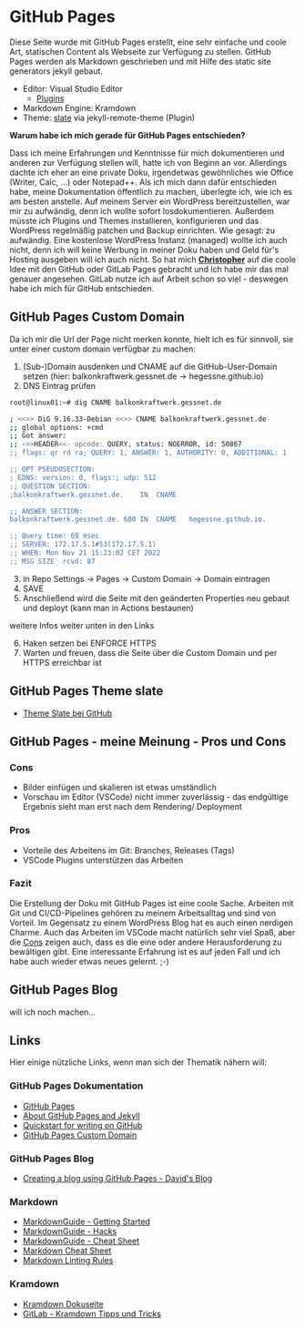 # GitHub Pages

Diese Seite wurde mit GitHub Pages erstellt, eine sehr einfache und coole Art, statischen Content als Webseite zur Verfügung zu stellen.
GitHub Pages werden als Markdown geschrieben und mit Hilfe des static site generators jekyll gebaut.

* Editor: Visual Studio Editor
  * [Plugins](vs-code-plugins.md)
* Markdown Engine: Kramdown
* Theme: [slate](#github-pages-theme-slate) via jekyll-remote-theme (Plugin)

**Warum habe ich mich gerade für GitHub Pages entschieden?**

Dass ich meine Erfahrungen und Kenntnisse für mich dokumentieren und anderen zur Verfügung stellen will, hatte ich von Beginn an vor. Allerdings dachte ich eher an eine private Doku, irgendetwas gewöhnliches wie Office (Writer, Calc, ...) oder Notepad++.
Als ich mich dann dafür entschieden habe, meine Dokumentation öffentlich zu machen, überlegte ich, wie ich es am besten anstelle. Auf meinem Server ein WordPress bereitzustellen, war mir zu aufwändig, denn ich wollte sofort losdokumentieren. Außerdem müsste ich Plugins und Themes installieren, konfigurieren und das WordPress regelmäßig patchen und Backup einrichten. Wie gesagt: zu aufwändig. Eine kostenlose WordPress Instanz (managed) wollte ich auch nicht, denn ich will keine Werbung in meiner Doku haben und Geld für's Hosting ausgeben will ich auch nicht. So hat mich **[Christopher](https://github.com/beechesII)** auf die coole Idee mit den GitHub oder GitLab Pages gebracht und ich habe mir das mal genauer angesehen. GitLab nutze ich auf Arbeit schon so viel - deswegen habe ich mich für GitHub entschieden.

## GitHub Pages Custom Domain

Da ich mir die Url der Page nicht merken konnte, hielt ich es für sinnvoll, sie unter einer custom domain verfügbar zu machen:

1. (Sub-)Domain ausdenken und CNAME auf die GitHub-User-Domain setzen (hier: balkonkraftwerk.gessnet.de -> hegessne.github.io)
2. DNS Eintrag prüfen

```bash
root@linux01:~# dig CNAME balkonkraftwerk.gessnet.de

; <<>> DiG 9.16.33-Debian <<>> CNAME balkonkraftwerk.gessnet.de
;; global options: +cmd
;; Got answer:
;; ->>HEADER<<- opcode: QUERY, status: NOERROR, id: 50867
;; flags: qr rd ra; QUERY: 1, ANSWER: 1, AUTHORITY: 0, ADDITIONAL: 1

;; OPT PSEUDOSECTION:
; EDNS: version: 0, flags:; udp: 512
;; QUESTION SECTION:
;balkonkraftwerk.gessnet.de.	IN	CNAME

;; ANSWER SECTION:
balkonkraftwerk.gessnet.de. 600	IN	CNAME	hegessne.github.io.

;; Query time: 69 msec
;; SERVER: 172.17.5.1#53(172.17.5.1)
;; WHEN: Mon Nov 21 15:23:02 CET 2022
;; MSG SIZE  rcvd: 87
```

3. in Repo Settings -> Pages -> Custom Domain -> Domain eintragen
4. SAVE
5. Anschließend wird die Seite mit den geänderten Properties neu gebaut und deployt (kann man in Actions bestaunen)

weitere Infos weiter unten in den Links

6. Haken setzen bei ENFORCE HTTPS
7. Warten und freuen, dass die Seite über die Custom Domain und per HTTPS erreichbar ist

## GitHub Pages Theme slate

* [Theme Slate bei GitHub](https://github.com/pages-themes/slate)

## GitHub Pages - meine Meinung - Pros und Cons

### Cons

* Bilder einfügen und skalieren ist etwas umständlich
* Vorschau im Editor (VSCode) nicht immer zuverlässig - das endgültige Ergebnis sieht man erst nach dem Rendering/ Deployment

### Pros

* Vorteile des Arbeitens im Git: Branches, Releases (Tags)
* VSCode Plugins unterstützen das Arbeiten

### Fazit

Die Erstellung der Doku mit GitHub Pages ist eine coole Sache. Arbeiten mit Git und CI/CD-Pipelines gehören zu meinem Arbeitsalltag und sind von Vorteil. Im Gegensatz zu einem WordPress Blog hat es auch einen nerdigen Charme. Auch das Arbeiten im VSCode macht natürlich sehr viel Spaß, aber die [Cons](#cons) zeigen auch, dass es die eine oder andere Herausforderung zu bewältigen gibt. Eine interessante Erfahrung ist es auf jeden Fall und ich habe auch wieder etwas neues gelernt. ;-)

## GitHub Pages Blog

will ich noch machen...

## Links

Hier einige nützliche Links, wenn man sich der Thematik nähern will:

### GitHub Pages Dokumentation

* [GitHub Pages](https://docs.github.com/en/pages)
* [About GitHub Pages and Jekyll](https://docs.github.com/en/pages/setting-up-a-github-pages-site-with-jekyll/about-github-pages-and-jekyll)
* [Quickstart for writing on GitHub](https://docs.github.com/en/get-started/writing-on-github/getting-started-with-writing-and-formatting-on-github/quickstart-for-writing-on-github)
* [GitHub Pages Custom Domain](https://docs.github.com/en/pages/configuring-a-custom-domain-for-your-github-pages-site/managing-a-custom-domain-for-your-github-pages-site)

### GitHub Pages Blog

* [Creating a blog using GitHub Pages - David's Blog](https://dfederm.com/creating-a-blog-using-github-pages/)

### Markdown

* [MarkdownGuide - Getting Started](https://www.markdownguide.org/getting-started/)
* [MarkdownGuide - Hacks](https://www.markdownguide.org/hacks/)
* [MarkdownGuide - Cheat Sheet](https://www.markdownguide.org/cheat-sheet)
* [Markdown Cheat Sheet](https://www.freecodecamp.org/news/markdown-cheat-sheet/)
* [Markdown Linting Rules](https://github.com/DavidAnson/markdownlint/blob/main/doc/Rules.md)

### Kramdown

* [Kramdown Dokuseite](https://kramdown.gettalong.org/)
* [GitLab - Kramdown Tipps und Tricks](https://about.gitlab.com/blog/2016/07/19/markdown-kramdown-tips-and-tricks/)
